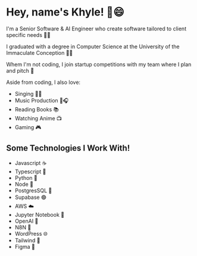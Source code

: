 # Hey, name's Khyle! 👋️😄

I'm a Senior Software & AI Engineer who create software tailored to client specific needs 👨‍💻 

I graduated with a degree in Computer Science at the University of the Immaculate Conception 🤔📜

Whem I'm not coding, I join startup competitions with my team where I plan and pitch 💯

Aside from coding, I also love:
- Singing 🎤🎶
- Music Production 🎼🎧
- Reading Books 📚
- Watching Anime 📺
- Gaming 🎮

## Some Technologies I Work With!
- Javascript ☕
- Typescript 🔧
- Python 🐍
- Node 🌿
- PostgresSQL 🐘
- Supabase 🟢
- AWS ☁️
- Jupyter Notebook 📓
- OpenAI 🤖
- N8N 🔄
- WordPress 🌐
- Tailwind 🌊
- Figma 🎨
